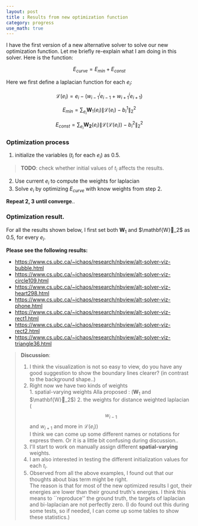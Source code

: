```yaml
---
layout: post
title : Results from new optimization function
category: progress		
use_math: true
---
```

I have the first version of a new alternative solver to solve our new optimization function.
Let me briefly re-explain what I am doing in this solver.
Here is the function:

$$ E_{curve} = E_{min} + E_{const}$$

Here we first define a laplacian function for each $e_i$:

$$ \mathcal{L}(e_i) = e_i - (w_{i-1}^{i}e_{i-1}+w_{i+1}^{i}e_{i+1})  $$

$$ E_{min} = \sum_{e_i} \mathbf{W}_1(e_i)\| \mathcal{L}(e_i) - b_i^1\| _2^2 $$

$$ E_{const} =  \sum_{e_i } \mathbf{W_2}(e_i) \| \mathcal{L}(\mathcal{L}(e_i)) - b^2_i  \|_2^2 $$

### Optimization process
1. initialize the variables ($t_i$ for each $e_i$) as 0.5.

> **TODO**: check whether initial values of $t_i$ affects the results. 

2. Use current $e_i$ to compute the weights for laplacian
3. Solve $e_i$ by optimizing $E_{curve}$ with know weights from step 2.

**Repeat 2, 3 until converge**..

### Optimization result.
For all the results shown below, I first set both $\mathbf{W}_1$ and $\mathbf{W}_2$ as 0.5, for every $e_i$.

**Please see the following results:**

- <https://www.cs.ubc.ca/~ichaos/research/nbview/alt-solver-viz-bubble.html>
- <https://www.cs.ubc.ca/~ichaos/research/nbview/alt-solver-viz-circle109.html>
- <https://www.cs.ubc.ca/~ichaos/research/nbview/alt-solver-viz-heart298.html>
- <https://www.cs.ubc.ca/~ichaos/research/nbview/alt-solver-viz-phone.html>
- <https://www.cs.ubc.ca/~ichaos/research/nbview/alt-solver-viz-rect1.html>
- <https://www.cs.ubc.ca/~ichaos/research/nbview/alt-solver-viz-rect2.html>
- <https://www.cs.ubc.ca/~ichaos/research/nbview/alt-solver-viz-triangle36.html>

> **Discussion**:  
> 1. I think the visualization is not so easy to view, do you have any good suggestion to show the boundary lines clearer? (in contrast to the background shape..)  
> 2. Right now we have two kinds of weights  
	1. spatial-varying weights Alla proposed : ($\mathbf{W}_1$ and $\mathbf{W}_2$)
	2. the weights for distance weighted laplacian ($$w_{i-1}$$ and $w_{i+1}$ and more in $\mathcal{L}(e_i)$)      
> I think we can come up some different names or notations for express them. Or it is a little bit confusing during discussion..
> 3. I'll start to work on manually assign different **spatial-varying** weights.   
> 4. I am also interested in testing the different initialization values for each $t_i$.    
> 5. Observed from all the above examples, I found out that our thoughts about bias term might be right.   
The reason is that for most of the new optimized results I got, their energies are lower than their ground truth's energies.
I think this means to ``reproduce'' the ground truth, the targets of laplacian and bi-laplacian are not perfectly zero.
(I do found out this during some tests, so if needed, I can come up some tables to show these statistics.)